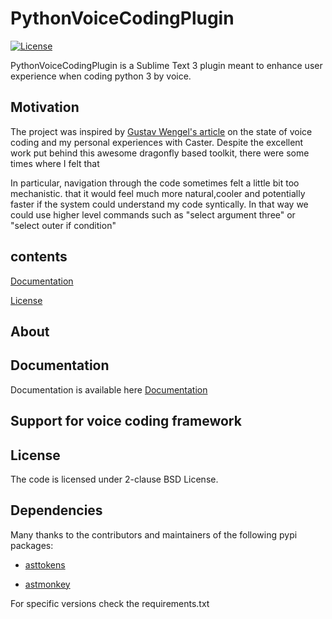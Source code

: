 # PythonVoiceCodingPlugin

[![License](https://img.shields.io/badge/License-BSD%202--Clause-orange.svg)](https://opensource.org/licenses/BSD-2-Clause)

PythonVoiceCodingPlugin is a Sublime Text 3 plugin meant to enhance user experience 
when coding python 3 by voice. 

[](doc/example_5.gif)

## Motivation

The project was inspired by [Gustav Wengel's article](https://medium.com/bambuu/state-of-voice-coding-2017-3d2ff41c5015) on the state of voice coding  and my personal experiences
with  Caster. Despite the excellent work put behind this awesome dragonfly based toolkit, 
there were some times where I felt that 

In particular, navigation through the code sometimes felt a little bit too mechanistic. 
that it would feel much more natural,cooler  and potentially faster if the system could understand my code syntically.
In that way we could use higher level commands such as "select argument three" or "select outer if condition" 

## contents
[Documentation](#documentation)

[License](#license)

## About

## Documentation

Documentation is available here [Documentation](doc/README.md)

## Support for voice coding framework



## License

The code is licensed under 2-clause BSD License.

## Dependencies

Many thanks to the contributors and maintainers of the following pypi packages:

* [asttokens](https://github.com/gristlabs/asttokens)

* [astmonkey](https://github.com/mutpy/astmonkey)

For specific versions check the requirements.txt

